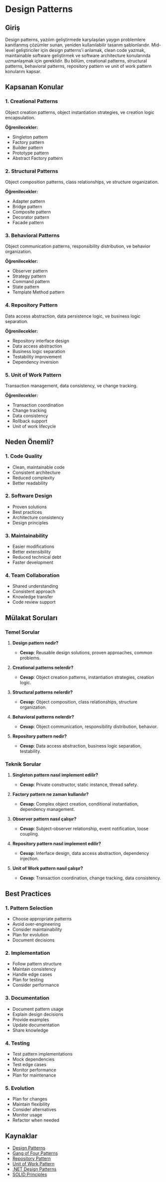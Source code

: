 # Design Patterns

## Giriş

Design patterns, yazılım geliştirmede karşılaşılan yaygın problemlere kanıtlanmış çözümler sunan, yeniden kullanılabilir tasarım şablonlarıdır. Mid-level geliştiriciler için design patterns'i anlamak, clean code yazmak, maintainable software geliştirmek ve software architecture konularında uzmanlaşmak için gereklidir. Bu bölüm, creational patterns, structural patterns, behavioral patterns, repository pattern ve unit of work pattern konularını kapsar.

## Kapsanan Konular

### 1. Creational Patterns
Object creation patterns, object instantiation strategies, ve creation logic encapsulation.

**Öğrenilecekler:**
- Singleton pattern
- Factory pattern
- Builder pattern
- Prototype pattern
- Abstract Factory pattern

### 2. Structural Patterns
Object composition patterns, class relationships, ve structure organization.

**Öğrenilecekler:**
- Adapter pattern
- Bridge pattern
- Composite pattern
- Decorator pattern
- Facade pattern

### 3. Behavioral Patterns
Object communication patterns, responsibility distribution, ve behavior organization.

**Öğrenilecekler:**
- Observer pattern
- Strategy pattern
- Command pattern
- State pattern
- Template Method pattern

### 4. Repository Pattern
Data access abstraction, data persistence logic, ve business logic separation.

**Öğrenilecekler:**
- Repository interface design
- Data access abstraction
- Business logic separation
- Testability improvement
- Dependency inversion

### 5. Unit of Work Pattern
Transaction management, data consistency, ve change tracking.

**Öğrenilecekler:**
- Transaction coordination
- Change tracking
- Data consistency
- Rollback support
- Unit of work lifecycle

## Neden Önemli?

### 1. **Code Quality**
- Clean, maintainable code
- Consistent architecture
- Reduced complexity
- Better readability

### 2. **Software Design**
- Proven solutions
- Best practices
- Architecture consistency
- Design principles

### 3. **Maintainability**
- Easier modifications
- Better extensibility
- Reduced technical debt
- Faster development

### 4. **Team Collaboration**
- Shared understanding
- Consistent approach
- Knowledge transfer
- Code review support

## Mülakat Soruları

### Temel Sorular

1. **Design pattern nedir?**
   - **Cevap**: Reusable design solutions, proven approaches, common problems.

2. **Creational patterns nelerdir?**
   - **Cevap**: Object creation patterns, instantiation strategies, creation logic.

3. **Structural patterns nelerdir?**
   - **Cevap**: Object composition, class relationships, structure organization.

4. **Behavioral patterns nelerdir?**
   - **Cevap**: Object communication, responsibility distribution, behavior.

5. **Repository pattern nedir?**
   - **Cevap**: Data access abstraction, business logic separation, testability.

### Teknik Sorular

1. **Singleton pattern nasıl implement edilir?**
   - **Cevap**: Private constructor, static instance, thread safety.

2. **Factory pattern ne zaman kullanılır?**
   - **Cevap**: Complex object creation, conditional instantiation, dependency management.

3. **Observer pattern nasıl çalışır?**
   - **Cevap**: Subject-observer relationship, event notification, loose coupling.

4. **Repository pattern nasıl implement edilir?**
   - **Cevap**: Interface design, data access abstraction, dependency injection.

5. **Unit of Work pattern nasıl çalışır?**
   - **Cevap**: Transaction coordination, change tracking, data consistency.

## Best Practices

### 1. **Pattern Selection**
- Choose appropriate patterns
- Avoid over-engineering
- Consider maintainability
- Plan for evolution
- Document decisions

### 2. **Implementation**
- Follow pattern structure
- Maintain consistency
- Handle edge cases
- Plan for testing
- Consider performance

### 3. **Documentation**
- Document pattern usage
- Explain design decisions
- Provide examples
- Update documentation
- Share knowledge

### 4. **Testing**
- Test pattern implementations
- Mock dependencies
- Test edge cases
- Monitor performance
- Plan for maintenance

### 5. **Evolution**
- Plan for changes
- Maintain flexibility
- Consider alternatives
- Monitor usage
- Refactor when needed

## Kaynaklar

- [Design Patterns](https://refactoring.guru/design-patterns)
- [Gang of Four Patterns](https://en.wikipedia.org/wiki/Design_Patterns)
- [Repository Pattern](https://docs.microsoft.com/en-us/aspnet/mvc/overview/older-versions/getting-started-with-ef-5-using-mvc-4/implementing-the-repository-and-unit-of-work-patterns-in-an-asp-net-mvc-application)
- [Unit of Work Pattern](https://docs.microsoft.com/en-us/aspnet/mvc/overview/older-versions/getting-started-with-ef-5-using-mvc-4/implementing-the-repository-and-unit-of-work-patterns-in-an-asp-net-mvc-application)
- [.NET Design Patterns](https://docs.microsoft.com/en-us/dotnet/architecture/modern-web-apps-azure/architectural-principles)
- [SOLID Principles](https://docs.microsoft.com/en-us/dotnet/architecture/modern-web-apps-azure/architectural-principles#solid-principles) 